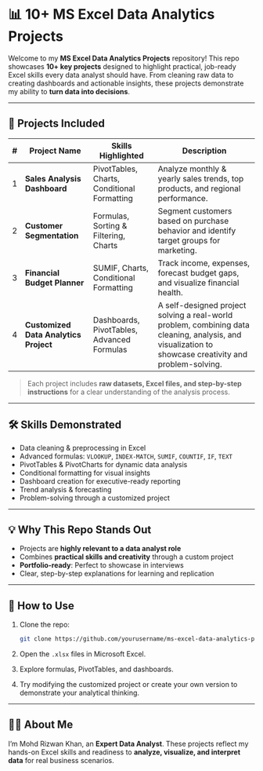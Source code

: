 # 📊 10+ MS Excel Data Analytics Projects

Welcome to my **MS Excel Data Analytics Projects** repository! This repo showcases **10+ key projects** designed to highlight practical, job-ready Excel skills every data analyst should have. From cleaning raw data to creating dashboards and actionable insights, these projects demonstrate my ability to **turn data into decisions**.

---

## 🚀 Projects Included

| # | Project Name                          | Skills Highlighted                          | Description                                                                                                                                            |
| - | ------------------------------------- | ------------------------------------------- | ------------------------------------------------------------------------------------------------------------------------------------------------------ |
| 1 | **Sales Analysis Dashboard**          | PivotTables, Charts, Conditional Formatting | Analyze monthly & yearly sales trends, top products, and regional performance.                                                                         |
| 2 | **Customer Segmentation**             | Formulas, Sorting & Filtering, Charts       | Segment customers based on purchase behavior and identify target groups for marketing.                                                                 |
| 3 | **Financial Budget Planner**          | SUMIF, Charts, Conditional Formatting       | Track income, expenses, forecast budget gaps, and visualize financial health.                                                                          |
| 4 | **Customized Data Analytics Project** | Dashboards, PivotTables, Advanced Formulas  | A self-designed project solving a real-world problem, combining data cleaning, analysis, and visualization to showcase creativity and problem-solving. |

> Each project includes **raw datasets, Excel files, and step-by-step instructions** for a clear understanding of the analysis process.

---

## 🛠 Skills Demonstrated

* Data cleaning & preprocessing in Excel
* Advanced formulas: `VLOOKUP`, `INDEX-MATCH`, `SUMIF`, `COUNTIF`, `IF`, `TEXT`
* PivotTables & PivotCharts for dynamic data analysis
* Conditional formatting for visual insights
* Dashboard creation for executive-ready reporting
* Trend analysis & forecasting
* Problem-solving through a customized project

---

## 💡 Why This Repo Stands Out

* Projects are **highly relevant to a data analyst role**
* Combines **practical skills and creativity** through a custom project
* **Portfolio-ready**: Perfect to showcase in interviews
* Clear, step-by-step explanations for learning and replication

---

## 📌 How to Use

1. Clone the repo:

   ```bash
   git clone https://github.com/yourusername/ms-excel-data-analytics-projects.git
   ```
2. Open the `.xlsx` files in Microsoft Excel.
3. Explore formulas, PivotTables, and dashboards.
4. Try modifying the customized project or create your own version to demonstrate your analytical thinking.

---

## 👨‍💻 About Me

I’m Mohd Rizwan Khan, an **Expert Data Analyst**. These projects reflect my hands-on Excel skills and readiness to **analyze, visualize, and interpret data** for real business scenarios.
